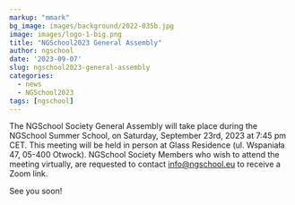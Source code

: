 ```yaml
---
markup: "mmark"
bg_image: images/background/2022-035b.jpg
image: images/logo-1-big.png
title: "NGSchool2023 General Assembly"
author: ngschool
date: '2023-09-07'
slug: ngschool2023-general-assembly
categories:
  - news
  - NGSchool2023
tags: [ngschool]
---
```


The NGSchool Society General Assembly will take place during the NGSchool Summer School, on Saturday, September 23rd, 2023 at 7:45 pm CET. This meeting will be held in person at Glass Residence (ul. Wspaniała 47, 05-400 Otwock). NGSchool Society Members who wish to attend the meeting virtually, are requested to contact <a href="mailto: info@ngschool.eu">info@ngschool.eu</a> to receive a Zoom link.

See you soon!
